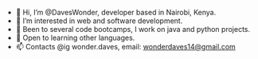 - 👋 Hi, I’m @DavesWonder, developer based in Nairobi, Kenya. 
- 👀 I’m interested in web and software development.
- 🌱 Been to several code bootcamps, I work on java and python projects.
- 💞️ Open to learning other languages.
- 📫 Contacts @ig wonder.daves, email: wonderdaves14@gmail.com

<!---
DavesWonder/DavesWonder is a ✨ special ✨ repository because its `README.md` (this file) appears on your GitHub profile.
You can click the Preview link to take a look at your changes.
--->
